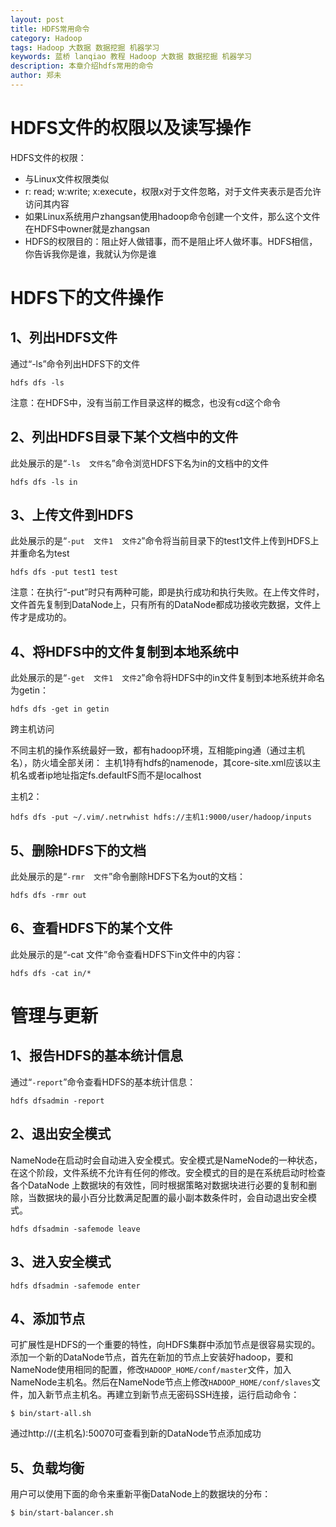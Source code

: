 ```yaml
---
layout: post
title: HDFS常用命令
category: Hadoop
tags: Hadoop 大数据 数据挖掘 机器学习
keywords: 蓝桥 lanqiao 教程 Hadoop 大数据 数据挖掘 机器学习
description: 本章介绍hdfs常用的命令
author: 郑未
---
```


# HDFS文件的权限以及读写操作

HDFS文件的权限：
- 与Linux文件权限类似
- r: read; w:write; x:execute，权限x对于文件忽略，对于文件夹表示是否允许访问其内容
- 如果Linux系统用户zhangsan使用hadoop命令创建一个文件，那么这个文件在HDFS中owner就是zhangsan
- HDFS的权限目的：阻止好人做错事，而不是阻止坏人做坏事。HDFS相信，你告诉我你是谁，我就认为你是谁

# HDFS下的文件操作

## 1、列出HDFS文件

通过“-ls”命令列出HDFS下的文件

    hdfs dfs -ls

注意：在HDFS中，没有当前工作目录这样的概念，也没有cd这个命令

## 2、列出HDFS目录下某个文档中的文件

此处展示的是“`-ls  文件名`”命令浏览HDFS下名为in的文档中的文件

    hdfs dfs -ls in

## 3、上传文件到HDFS

此处展示的是“`-put  文件1  文件2`”命令将当前目录下的test1文件上传到HDFS上并重命名为test

    hdfs dfs -put test1 test

注意：在执行“-put”时只有两种可能，即是执行成功和执行失败。在上传文件时，文件首先复制到DataNode上，只有所有的DataNode都成功接收完数据，文件上传才是成功的。

## 4、将HDFS中的文件复制到本地系统中

此处展示的是“`-get  文件1  文件2`”命令将HDFS中的in文件复制到本地系统并命名为getin：

    hdfs dfs -get in getin

跨主机访问

不同主机的操作系统最好一致，都有hadoop环境，互相能ping通（通过主机名），防火墙全部关闭：
主机1持有hdfs的namenode，其core-site.xml应该以主机名或者ip地址指定fs.defaultFS而不是localhost

主机2：

    hdfs dfs -put ~/.vim/.netrwhist hdfs://主机1:9000/user/hadoop/inputs


## 5、删除HDFS下的文档

此处展示的是“`-rmr  文件`”命令删除HDFS下名为out的文档：

    hdfs dfs -rmr out

## 6、查看HDFS下的某个文件

此处展示的是“-cat  文件”命令查看HDFS下in文件中的内容：

    hdfs dfs -cat in/*

# 管理与更新

## 1、报告HDFS的基本统计信息

通过“`-report`”命令查看HDFS的基本统计信息：

    hdfs dfsadmin -report

## 2、退出安全模式

NameNode在启动时会自动进入安全模式。安全模式是NameNode的一种状态，在这个阶段，文件系统不允许有任何的修改。安全模式的目的是在系统启动时检查各个DataNode
上数据块的有效性，同时根据策略对数据块进行必要的复制和删除，当数据块的最小百分比数满足配置的最小副本数条件时，会自动退出安全模式。

    hdfs dfsadmin -safemode leave

## 3、进入安全模式

    hdfs dfsadmin -safemode enter

## 4、添加节点

可扩展性是HDFS的一个重要的特性，向HDFS集群中添加节点是很容易实现的。添加一个新的DataNode节点，首先在新加的节点上安装好hadoop，要和NameNode使用相同的配置，修改`HADOOP_HOME/conf/master`文件，加入NameNode主机名。然后在NameNode节点上修改`HADOOP_HOME/conf/slaves`文件，加入新节点主机名。再建立到新节点无密码SSH连接，运行启动命令：

    $ bin/start-all.sh

通过http://(主机名):50070可查看到新的DataNode节点添加成功

## 5、负载均衡

用户可以使用下面的命令来重新平衡DataNode上的数据块的分布：

    $ bin/start-balancer.sh